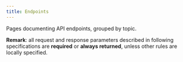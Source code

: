 ```yaml
---
title: Endpoints
---
```


Pages documenting API endpoints,
grouped by topic.

**Remark**: all request and response parameters described in following specifications are **required** or **always returned**,
unless other rules are locally specified.

